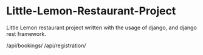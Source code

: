 # Little-Lemon-Restaurant-Project
Little Lemon restaurant project written with the usage of django, and django rest framework. 

/api/bookings/
/api/registration/